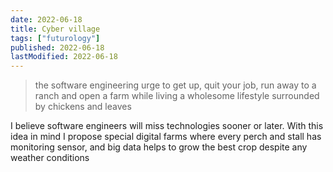 ```yaml
---
date: 2022-06-18
title: Cyber village
tags: ["futurology"]
published: 2022-06-18
lastModified: 2022-06-18
---
```


> the software engineering urge to get up, quit your job, run away to a ranch and open a farm while living a wholesome lifestyle surrounded by chickens and leaves

I believe software engineers will miss technologies sooner or later. With this idea in mind I propose special digital farms where every perch and stall has monitoring sensor, and big data helps to grow the best crop despite any weather conditions